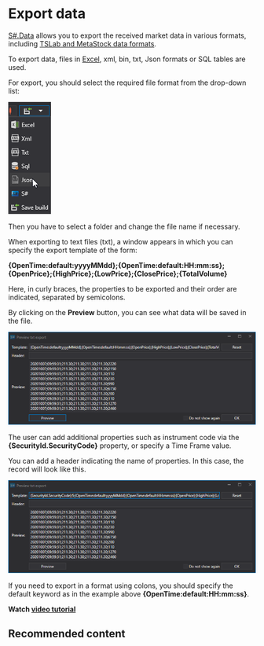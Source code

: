 # Export data

[S\#.Data](Hydra.md) allows you to export the received market data in various formats, including [TSLab and MetaStock data formats](Hydra_Export_TSLab_MetaStock.md).

To export data, files in [Excel](https://en.wikipedia.org/wiki/Excel), xml, bin, txt, Json formats or SQL tables are used.

For export, you should select the required file format from the drop\-down list:

![hydra export](../images/hydra_export.png)

Then you have to select a folder and change the file name if necessary.

When exporting to text files (txt), a window appears in which you can specify the export template of the form: 

**{OpenTime:default:yyyyMMdd};{OpenTime:default:HH:mm:ss};{OpenPrice};{HighPrice};{LowPrice};{ClosePrice};{TotalVolume}**

Here, in curly braces, the properties to be exported and their order are indicated, separated by semicolons.

By clicking on the **Preview** button, you can see what data will be saved in the file.

![hydra export TSLab Meta Stock 1](../images/hydra_export_TSLab_MetaStock_1.png)

The user can add additional properties such as instrument code via the **{SecurityId.SecurityCode}** property, or specify a Time Frame value.

You can add a header indicating the name of properties. In this case, the record will look like this.

![hydra export TSLab Meta Stock 2](../images/hydra_export_TSLab_MetaStock_2.png)

If you need to export in a format using colons, you should specify the default keyword as in the example above **{OpenTime:default:HH:mm:ss}**.

**Watch [video tutorial](HydraDiffSaveFormat.md)**

## Recommended content
